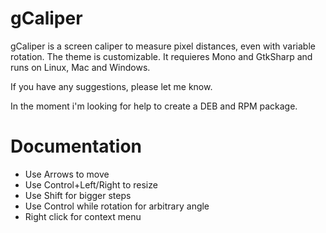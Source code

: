 gCaliper
========

gCaliper is a screen caliper to measure pixel distances, even with variable rotation. The theme is customizable. It requieres Mono and GtkSharp and runs on Linux, Mac and Windows.

If you have any suggestions, please let me know.

In the moment i'm looking for help to create a DEB and RPM package.

Documentation
=============

* Use Arrows to move
* Use Control+Left/Right to resize
* Use Shift for bigger steps
* Use Control while rotation for arbitrary angle
* Right click for context menu
